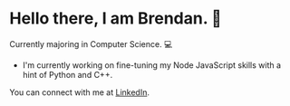 # Hello there, I am Brendan. 👋
Currently majoring in Computer Science. 💻

- I'm currently working on fine-tuning my Node JavaScript skills with a hint of Python and C++.

You can connect with me at [LinkedIn](https://www.linkedin.com/in/3brendan/).

<img align="center" href="https://github-readme-stats.vercel.app/api?username=3brendan&count_private=true&show_icons=true&hide=&prs&hide=issue&theme=darcula"/>
<img align="center" href="https://github-readme-stats.vercel.app/api/top-langs/?username=anuraghazra&langs_count=8&layout=compact"/>